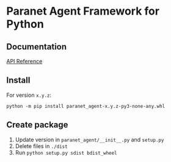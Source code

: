 # Paranet Agent Framework for Python

## Documentation

[API Reference](https://grokit-data.github.io/py-paranet-sdk)

## Install

For version `x.y.z`:
```
python -m pip install paranet_agent-x.y.z-py3-none-any.whl
```

## Create package

1. Update version in `paranet_agent/__init__.py` and `setup.py`
2. Delete files in `./dist`
3. Run `python setup.py sdist bdist_wheel`